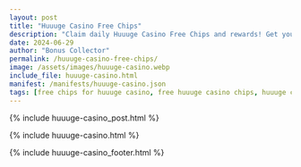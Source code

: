 ```yaml
---
layout: post
title: "Huuuge Casino Free Chips"
description: "Claim daily Huuuge Casino Free Chips and rewards! Get your free chips links now and win big – updated daily for all players."
date: 2024-06-29
author: "Bonus Collector"
permalink: /huuuge-casino-free-chips/
image: /assets/images/huuuge-casino.webp
include_file: huuuge-casino.html
manifest: /manifests/huuuge-casino.json
tags: [free chips for huuuge casino, free huuuge casino chips, huuuge casino daily bonus]
---
```


{% include huuuge-casino_post.html %}

{% include huuuge-casino.html %}

{% include huuuge-casino_footer.html %}